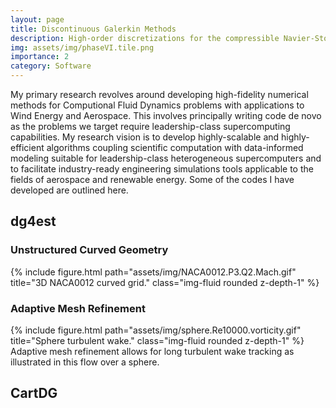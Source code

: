```yaml
---
layout: page
title: Discontinuous Galerkin Methods
description: High-order discretizations for the compressible Navier-Stokes equations.
img: assets/img/phaseVI.tile.png
importance: 2
category: Software
---
```


My primary research revolves around developing high-fidelity numerical methods for Computional Fluid Dynamics problems with applications to Wind Energy and Aerospace.
This involves principally writing code de novo as the problems we target require leadership-class supercomputing capabilities. 
My research vision is to develop highly-scalable and highly-efficient algorithms coupling scientific computation with data-informed modeling suitable for leadership-class heterogeneous supercomputers and to facilitate industry-ready engineering simulations tools applicable to the fields of aerospace and renewable energy. Some of the codes I have developed are outlined here.

<h2>dg4est</h2>


<h3>Unstructured Curved Geometry</h3>
<div class="row">
    <div class="col-sm mt-3 mt-md-0">
        {% include figure.html path="assets/img/NACA0012.P3.Q2.Mach.gif" title="3D NACA0012 curved grid." class="img-fluid rounded z-depth-1" %}
    </div>
</div>

<h3>Adaptive Mesh Refinement</h3>
<div class="row">
    <div class="col-sm mt-3 mt-md-0">
        {% include figure.html path="assets/img/sphere.Re10000.vorticity.gif" title="Sphere turbulent wake." class="img-fluid rounded z-depth-1" %}
    </div>
</div>
<div class="caption">
    Adaptive mesh refinement allows for long turbulent wake tracking as illustrated in this flow over a sphere.
</div>

<h2>CartDG</h2>

